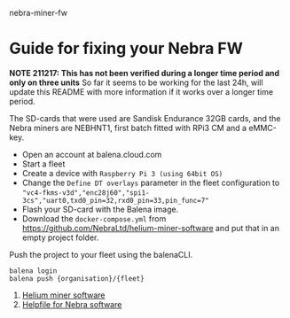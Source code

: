 nebra-miner-fw

# Guide for fixing your Nebra FW

**NOTE 211217: This has not been verified during a longer time period and only on three units** So far it seems to be working for the last 24h, will update this README with more information if it works over a longer time period.

The SD-cards that were used are Sandisk Endurance 32GB cards, and the Nebra miners are NEBHNT1, first batch fitted with RPi3 CM and a eMMC-key.

- Open an account at balena.cloud.com
- Start a fleet
- Create a device with `Raspberry Pi 3 (using 64bit OS)`
- Change the `Define DT overlays` parameter in the fleet configuration to `"vc4-fkms-v3d","enc28j60","spi1-3cs","uart0,txd0_pin=32,rxd0_pin=33,pin_func=7"`
- Flash your SD-card with the Balena image.
- Download the `docker-compose.yml` from https://github.com/NebraLtd/helium-miner-software and put that in an empty project folder.

Push the project to your fleet using the balenaCLI.

```
balena login
balena push {organisation}/{fleet}
```


1. [Helium miner software](https://github.com/NebraLtd/helium-miner-software)
2. [Helpfile for Nebra software](https://githubhelp.com/Xykon/helium-miner-software)
